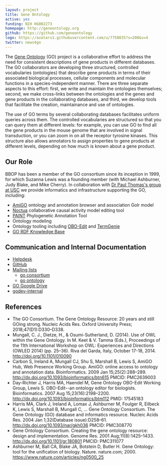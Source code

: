 ```yaml
---
layout: project
title: Gene Ontology
active: yes
funding: NIH HG002273
homepage: http://geneontology.org
github: https://github.com/geneontology
logo: https://avatars1.githubusercontent.com/u/7750835?s=200&v=4
twitter: news4go
---
```


The [Gene Ontology](http://geneontology.org) (GO) project is a collaborative effort to address the need for consistent descriptions of gene products in different databases. The GO collaborators are developing three structured, controlled vocabularies (ontologies) that describe gene products in terms of their associated biological processes, cellular components and molecular functions in a species-independent manner. There are three separate aspects to this effort: first, we write and maintain the ontologies themselves; second, we make cross-links between the ontologies and the genes and gene products in the collaborating databases, and third, we develop tools that facilitate the creation, maintainance and use of ontologies.

The use of GO terms by several collaborating databases facilitates uniform queries across them. The controlled vocabularies are structured so that you can query them at different levels: for example, you can use GO to find all the gene products in the mouse genome that are involved in signal transduction, or you can zoom in on all the receptor tyrosine kinases. This structure also allows annotators to assign properties to gene products at different levels, depending on how much is known about a gene product.

## Our Role

BBOP has been a member of the GO consortium since its inception in 1999, for which Suzanna Lewis was a founding member (with Michael Ashburner, Judy Blake, and Mike Cherry). In collaboration with [Dr Paul Thomas's group at USC](https://sites.google.com/usc.edu/thomaslab) we provide informatics and infrastructure supporting the GO, including:

 * [AmiGO](/software/amigo) ontology and annotation browser and association Golr model
 * [Noctua](/software/noctua) collaborative causal activity model editing tool
 * [PAINT](/software/paint) Phylogenetic Annotation Tool
 * Ontology modeling
 * Ontology tooling including [OBO-Edit](/software/obo-edit) and [TermGenie](/software/termgenie)
 * [GO RDF Knowledge Base](/software/go-rdf)

## Communication and Internal Documentation

 * [Helpdesk](https://github.com/geneontology/helpdesk)
 * [GitHub](https://github.com/geneontology)
 * [Mailing lists](http://www.geneontology.org/page/go-mailing-lists)
    * [go consortium](https://mailman.stanford.edu/mailman/listinfo/go-consortium)
    * [go ontology](https://mailman.stanford.edu/mailman/listinfo/go-ontology)
 * [GO Google Drive](https://drive.google.com/drive/u/1/folders/0B8kRPmmvPJU3dFhhcWhTSmlUcDA)
 * [godev-internal](https://groups.io/g/godev-internal/) 


## References

 * The GO Consortium. The Gene Ontology Resource: 20 years and still GOing strong. Nucleic Acids Res. Oxford University Press; 2018;47(D1):D330–D338.
 * Mungall, C. J., Dietze, H., & Osumi-Sutherland, D. (2014). Use of OWL within the Gene Ontology. In M. Keet & V. Tamma (Eds.), Proceedings of the 11th International Workshop on OWL: Experiences and Directions (OWLED 2014) (pp. 25–36). Riva del Garda, Italy, October 17-18, 2014. http://doi.org/10.1101/010090
 * Carbon S, Ireland A, Mungall CJ, Shu S, Marshall B, Lewis S, AmiGO Hub, Web Presence Working Group. AmiGO: online access to ontology and annotation data. Bioinformatics. 2009 Jan 15;25(2):288–289. http://dx.doi.org/10.1093/bioinformatics/btn615 PMCID: PMC2639003
 * Day-Richter J, Harris MA, Haendel M, Gene Ontology OBO-Edit Working Group, Lewis S. OBO-Edit--an ontology editor for biologists. Bioinformatics. 2007 Aug 15;23(16):2198–2200. http://dx.doi.org/10.1093/bioinformatics/btm112 PMID: 17545183
 * Harris MA, Clark J, Ireland A, Lomax J, Ashburner M, Foulger R, Eilbeck K, Lewis S, Marshall B, Mungall C, ... Gene Ontology Consortium. The Gene Ontology (GO) database and informatics resource. Nucleic Acids Res. 2004 Jan 1;32(Database issue):D258–61. http://dx.doi.org/10.1093/nar/gkh036 PMCID: PMC308770
 * Gene Ontology Consortium. Creating the gene ontology resource: design and implementation. Genome Res. 2001 Aug;11(8):1425–1433. http://dx.doi.org/10.1101/gr.180801 PMCID: PMC311077
 * Ashburner M, Ball CA, Blake JA, Botstein D, Butler H. Gene Ontology: tool for the unification of biology. Nature. nature.com; 2000. https://www.nature.com/articles/ng0500_25

